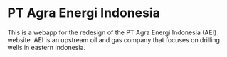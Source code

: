 # PT Agra Energi Indonesia

This is a webapp for the redesign of the PT Agra Energi Indonesia (AEI) website. AEI is an upstream oil and gas company that focuses on drilling wells in eastern Indonesia.
